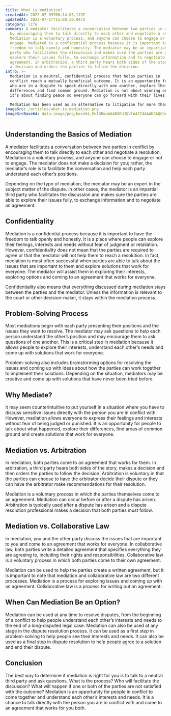 ```yaml
---
title: What is mediation?
createdAt: 2022-07-09T06:14:05.119Z
updatedAt: 2022-07-17T15:00:30.047Z
category: life
summary: A mediator facilitates a conversation between two parties in conflict
  by encouraging them to talk directly to each other and negotiate a resolution.
  Mediation is a voluntary process, and anyone can choose to engage or not to
  engage. Mediated is a confidential process because it is important to have the
  freedom to talk openly and honestly. The mediator may be an impartial third
  party who facilitates the discussion and makes sure the parties are able to
  explore their issues fully, to exchange information and to negotiate an
  agreement. In arbitration, a third party hears both sides of the story, makes
  a decision and orders the parties to follow the decision.
intro: >-
  Mediation is a neutral, confidential process that helps parties in
  conflict reach a mutually beneficial outcome. It is an opportunity for people
  who are in a dispute to speak directly with one another, explore their
  differences and find common ground. Mediation is not about winning or losing;
  it’s about finding peace so everyone can go forward with their lives. 

  Mediation has been used as an alternative to litigation for more than 2,500 years. The practice of mediation has continued to evolve over time and today there are many different types, including: family mediation, dispute resolution, community mediation, transformative mediation and collaborative law. However, they all have the same core elements and are intended to achieve the same goals: finding common ground between two parties in conflict; preserving personal relationships; and resolving problems constructively by using active listening techniques.
imageSrc: /articles/what-is-mediation.png
imageSrcBase64: data:image/png;base64,UklGRmoAAABXRUJQVlA4IF4AAADQAQCdASoKAAoAAUAmJQBOgCFsAJDIAAD+/EAy/t4uf88fu/Hlnj//i79nJ9/spwP8//0Y9azDSsB5OsRuNvvJotHuXn+1OdP9O3X9q29IZ2twHClY+rCz/JyOtAAA
---
```


## Understanding the Basics of Mediation

A mediator facilitates a conversation between two parties in conflict by encouraging them to talk directly to each other and negotiate a resolution. Mediation is a voluntary process, and anyone can choose to engage or not to engage. The mediator does not make a decision for you; rather, the mediator’s role is to facilitate the conversation and help each party understand each other’s positions.

Depending on the type of mediation, the mediator may be an expert in the subject matter of the dispute. In other cases, the mediator is an impartial third party who facilitates the discussion and makes sure the parties are able to explore their issues fully, to exchange information and to negotiate an agreement.

## Confidentiality

Mediation is a confidential process because it is important to have the freedom to talk openly and honestly. It is a place where people can explore their feelings, interests and needs without fear of judgment or retaliation. However, confidentiality does not mean that the parties are required to agree or that the mediator will not help them to reach a resolution. In fact, mediation is most often successful when parties are able to talk about the issues that are important to them and explore solutions that work for everyone. The mediator will assist them in exploring their interests, exploring options and coming to an agreement that works for everyone.

Confidentiality also means that everything discussed during mediation stays between the parties and the mediator. Unless the information is relevant to the court or other decision-maker, it stays within the mediation process.

## Problem-Solving Process

Most mediations begin with each party presenting their positions and the issues they want to resolve. The mediator may ask questions to help each person understand the other’s position and may encourage them to ask questions of one another. This is a critical step in mediation because it allows people to explore their interests, understand each other’s needs and come up with solutions that work for everyone.

Problem-solving also includes brainstorming options for resolving the issues and coming up with ideas about how the parties can work together to implement their solutions. Depending on the situation, mediators may be creative and come up with solutions that have never been tried before.

## Why Mediate?

It may seem counterintuitive to put yourself in a situation where you have to discuss sensitive issues directly with the person you are in conflict with. However, mediation allows everyone to express their feelings and interests without fear of being judged or punished. It is an opportunity for people to talk about what happened, explore their differences, find areas of common ground and create solutions that work for everyone.

## Mediation vs. Arbitration

In mediation, both parties come to an agreement that works for them. In arbitration, a third party hears both sides of the story, makes a decision and then orders the parties to follow the decision. Arbitration is voluntary in that the parties can choose to have the arbitrator decide their dispute or they can have the arbitrator make recommendations for their resolution.

Mediation is a voluntary process in which the parties themselves come to an agreement. Mediation can occur before or after a dispute has arisen. Arbitration is typically used after a dispute has arisen and a dispute resolution professional makes a decision that both parties must follow.

## Mediation vs. Collaborative Law

In mediation, you and the other party discuss the issues that are important to you and come to an agreement that works for everyone. In collaborative law, both parties write a detailed agreement that specifies everything they are agreeing to, including their rights and responsibilities. Collaborative law is a voluntary process in which both parties come to their own agreement.

Mediation can be used to help the parties create a written agreement, but it is important to note that mediation and collaborative law are two different processes. Mediation is a process for exploring issues and coming up with an agreement. Collaborative law is a process for writing out an agreement.

## When Can Mediation Be an Option?

Mediation can be used at any time to resolve disputes, from the beginning of a conflict to help people understand each other’s interests and needs to the end of a long-disputed legal case. Mediation can also be used at any stage in the dispute resolution process. It can be used as a first step in problem-solving to help people see their interests and needs. It can also be used as a final step in dispute resolution to help people agree to a solution and end their dispute.

## Conclusion

The best way to determine if mediation is right for you is to talk to a neutral third party and ask questions. What is the process? Who will facilitate the discussion? What will happen if one or both of the parties are not satisfied with the outcome? Mediation is an opportunity for people in conflict to come together and understand each other’s interests and needs. It is a chance to talk directly with the person you are in conflict with and come to an agreement that works for you both.
